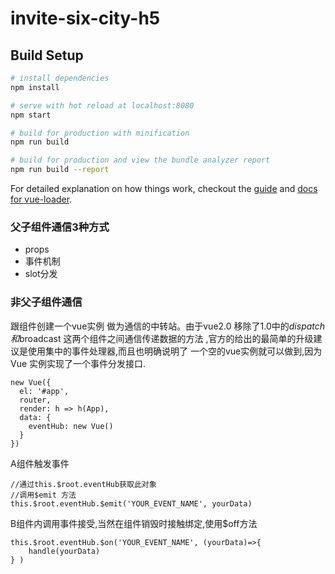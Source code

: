 # invite-six-city-h5

## Build Setup

``` bash
# install dependencies
npm install

# serve with hot reload at localhost:8080
npm start

# build for production with minification
npm run build

# build for production and view the bundle analyzer report
npm run build --report
```

For detailed explanation on how things work, checkout the [guide](http://vuejs-templates.github.io/webpack/) and [docs for vue-loader](http://vuejs.github.io/vue-loader).



### 父子组件通信3种方式

+ props
+ 事件机制
+ slot分发

### 非父子组件通信 

跟组件创建一个vue实例 做为通信的中转站。由于vue2.0 移除了1.0中的$dispatch 和$broadcast 这两个组件之间通信传递数据的方法 ,官方的给出的最简单的升级建议是使用集中的事件处理器,而且也明确说明了 一个空的vue实例就可以做到,因为Vue 实例实现了一个事件分发接口. 

```
new Vue({
  el: '#app',
  router,
  render: h => h(App),
  data: {
    eventHub: new Vue()
  }
})
```

A组件触发事件
```
//通过this.$root.eventHub获取此对象
//调用$emit 方法
this.$root.eventHub.$emit('YOUR_EVENT_NAME', yourData)
```

B组件内调用事件接受,当然在组件销毁时接触绑定,使用$off方法
```
this.$root.eventHub.$on('YOUR_EVENT_NAME', (yourData)=>{
    handle(yourData)
} )
```

